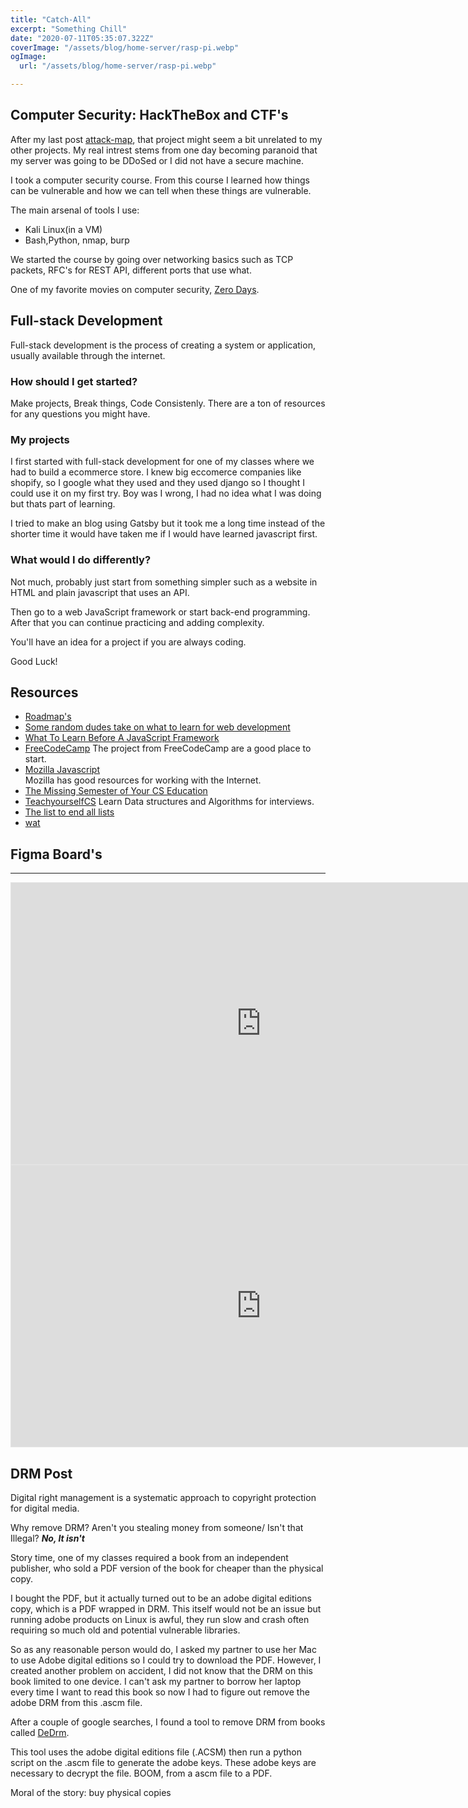```yaml
---
title: "Catch-All"
excerpt: "Something Chill"
date: "2020-07-11T05:35:07.322Z"
coverImage: "/assets/blog/home-server/rasp-pi.webp"
ogImage:
  url: "/assets/blog/home-server/rasp-pi.webp"

---
```


## Computer Security: HackTheBox and CTF's

After my last post [attack-map](https://edwin.computer/attack-map), that project might seem a bit unrelated to my other projects. My real intrest stems from one day becoming paranoid that my server was going to be DDoSed or I did not have a secure machine.

I took a computer security course. From this course I learned how things can be vulnerable and how we can tell when these things are vulnerable.

The main arsenal of tools I use:

- Kali Linux(in a VM)
- Bash,Python, nmap, burp

We started the course by going over networking basics such as TCP packets, RFC's for REST API, different ports that use what.

One of my favorite movies on computer security, [Zero Days](https://en.wikipedia.org/wiki/Zero_Days).

## Full-stack Development

Full-stack development is the process of creating a system or application, usually available through the internet.

### How should I get started?

Make projects, Break things, Code Consistenly. There are a ton of resources for any questions you might have.

### My projects

I first started with full-stack development for one of my classes where we had to build a ecommerce store. I knew big eccomerce companies like shopify, so I google what they used and they used django so I thought I could use it on my first try. Boy was I wrong, I had no idea what I was doing but thats part of learning. 

I tried to make an blog using Gatsby but it took me a long time instead of the shorter time it would have taken me if I would have learned javascript first.

### What would I do differently?

Not much, probably just start from something simpler such as a website in HTML and plain javascript that uses an API.

Then go to a web JavaScript framework or start back-end programming. After that you can continue practicing and adding complexity.

You'll have an idea for a project if you are always coding.

Good Luck!

Resources
--------

- [Roadmap's](https://roadmap.sh/)
- [Some random dudes take on what to learn for web development](https://youtu.be/1BPQj438FyQ)
- [What To Learn Before A JavaScript Framework](https://youtu.be/qi9VQqYcXqY)
- [FreeCodeCamp](https://www.freecodecamp.org/learn) 
  The project from FreeCodeCamp are a good place to start.  
- [Mozilla Javascript](https://developer.mozilla.org/en-US/docs/Web/JavaScript/A_re-introduction_to_JavaScript)  
  Mozilla has good resources for working with the Internet.
- [The Missing Semester of Your CS Education](https://missing.csail.mit.edu/) 
- [TeachyourselfCS](https://teachyourselfcs.com/) Learn Data structures and Algorithms for interviews. 
- [The list to end all lists](https://github.com/jnv/lists)
- [wat](https://www.destroyallsoftware.com/talks/wat)



## Figma Board's

-------------------

<iframe style="border: 1px solid rgba(0, 0, 0, 0.1);" width="800" height="450" src="https://www.figma.com/embed?embed_host=share&url=https%3A%2F%2Fwww.figma.com%2Ffile%2FVmdl1MtmqTVqJH1pRBbfEl%2FSpotifyCovers%3Fnode-id%3D0%253A1" allowfullscreen></iframe>

<iframe style="border: 1px solid rgba(0, 0, 0, 0.1);" width="800" height="450" src="https://www.figma.com/embed?embed_host=share&url=https%3A%2F%2Fwww.figma.com%2Ffile%2F7MuSbhropPG2zjb1RTcSVA%2Flogo-drawing-board%3Fnode-id%3D0%253A1" allowfullscreen></iframe>

## DRM Post

Digital right management is a systematic approach to copyright protection for digital media.

Why remove DRM? Aren't you stealing money from someone/ Isn't that Illegal? ***No, It isn't***

Story time, one of my classes required a book from an independent publisher, who sold a PDF version of the book for cheaper than the physical copy.

I bought the PDF, but it actually turned out to be an adobe digital editions copy, which is a PDF wrapped in DRM. This itself would not be an issue but running adobe products on Linux is awful, they run slow and crash often requiring so much old and potential vulnerable libraries. 

So as any reasonable person would do, I asked my partner to use her Mac to use Adobe digital editions so I could try to download the PDF. However, I created another problem on accident, I did not know that the DRM on this book limited to one device. I can't ask my partner to borrow her laptop every time I want to read this book so now I had to figure out remove the adobe DRM from this .ascm file.

After a couple of google searches, I found a tool to remove DRM from books called [DeDrm](https://github.com/apprenticeharper/DeDRM_tools).

This tool uses the adobe digital editions file (.ACSM)  then run a python script on the .ascm file to generate the adobe keys. These adobe keys are necessary to decrypt the file. BOOM, from a ascm file to a PDF.

Moral of the story: buy physical copies

